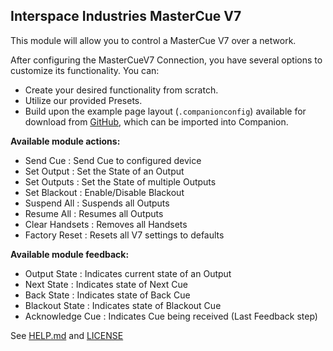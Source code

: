 ## Interspace Industries MasterCue V7

This module will allow you to control a MasterCue V7 over a network.

After configuring the MasterCueV7 Connection, you have several options to customize its functionality. You can:

- Create your desired functionality from scratch.
- Utilize our provided Presets.
- Build upon the example page layout (`.companionconfig`) available for download from [GitHub](https://github.com/bitfocus/companion-module-interspace-mastercuev7), which can be imported into Companion.

**Available module actions:**

- Send Cue : Send Cue to configured device
- Set Output : Set the State of an Output
- Set Outputs : Set the State of multiple Outputs
- Set Blackout : Enable/Disable Blackout
- Suspend All : Suspends all Outputs
- Resume All : Resumes all Outputs
- Clear Handsets : Removes all Handsets
- Factory Reset : Resets all V7 settings to defaults

**Available module feedback:**

- Output State : Indicates current state of an Output
- Next State : Indicates state of Next Cue
- Back State : Indicates state of Back Cue
- Blackout State : Indicates state of Blackout Cue
- Acknowledge Cue : Indicates Cue being received (Last Feedback step)

See [HELP.md](./companion/HELP.md) and [LICENSE](./LICENSE)
